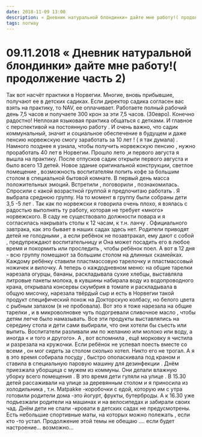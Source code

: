 ```yaml
---
date: 2018-11-09 13:00
description: « Дневник натуральной блондинки» дайте мне работу!( продолжение часть 2)
tags: norway
---
```

# 09.11.2018 « Дневник натуральной блондинки» дайте мне работу!( продолжение часть 2)

Так вот насчёт практики в Норвегии. Многие, вновь прибывшие,  получают  ее в детских садиках. Если директор садика согласен вас взять на практику, то NAV, ее оплачивает. Работаете полный рабочий день 7,5 часов  и получаете 300 крон за эти 7,5 часов. (30евро). Конечно радостно! Неплохая языковая практика общаться с детками. И главное с перспективой на постоянную работу . И очень важно, что садик коммунальный, значит и социальное обеспечение в будущем и даже  пенсию норвежскую смогу заработать  за 10 лет ! ( я так думала) . Намного позднее я узнала, чтобы получить норвежскую пенсию , нужно проработать 40 лет в Норвегии.  Прошло лето ,и первого августа я вышла на практику. После отпусков садик открыли первого августа и было всего 13 детей. Новое здание оригинальной конструкции, светлое помещение , возможность воспитателям попить кофе за большим столом в специальной бытовой комнате. В первый день масса положительных эмоций. Встретили , поговорили , познакомилась. Спросили с какой возрастной группой я предпочитаю работать . Я выбрала среднюю группу. На то момент в группу были собраны дети 3,5 -5 лет . Так  как по норвежски я говорила очень плохо, я взялась с радостью выполнять ту работу, которая не требует  «много» норвежского. В саду не существовало должности повара и я согласилась накрывать столы к 12 часам, к т.н. ланчу . Официального завтрака, как это бывает в наших садах здесь нет. Родители приводят детей не голодными , а если ребёнок не позавтракал, ему дают с собой , предупреждают воспитательницу и   Она может посадить его в любое время и покормить или проследить , чтобы ребёнок поел. А вот в 12 дня - всю группу помещают за большим столом на длинных скамейках. Каждому ребёнку ставили пластмассовую тарелочку и пластмассовый ножичек и вилочку. А теперь о каждодневном меню: на общие тарелки  нарезала огурцы, бананы, раскладывала сухие хлебцы, выставляла литровые пакеты молока, в кувшины набирала воду из водопроводного крана, открывала консервы скумбрия в томате и раскладывала в общую мисочку, нарезала твёрдый сыр  и есть в Норвегии такой продукт специфический похож на Докторскую колбасу, но белого цвета с рыбным запахом (я не пробовала). Вот это я тоже нарезала на общие тарелки , и в микроволновке чуть подогревали сливочное масло , чтобы детям легче было намазывать. Все эти продукты выставлялись на середину стола и дети сами выбирали, что они хотели бы съесть или выпить. Воспитатели разливали им по желанию или молоко или воду, а иногда « и того и другого». А , вот вспомнила , ещё морковку я чистила и разрезала на кружочки.  Если ребёнок не успевал поесть вместе со всеми , он мог сидеть за столом сколько хотел. Никто его не трогал. А я в это время собирала посуду , быстро ополаскивала под краном и ставила в специальную паровую машину для дезинфекции . Днём приезжала уборщица с мужем из коммуны. Они делали влажную уборку всего помещения . В это время дети гуляли на улице . В 15.30 детей рассаживали на улице за деревянным столом  и я приносила из холодильника , т.н. Matpakke -коробочки с едой, которую им с утра готовили родители дома -это йогурт, фрукты, бутерброды.  А к 16.30 уже подъезжали родители на машинах и на велосипедах и забирали своих чад. Днём дети не спали -кровати в детских садах не предусмотрены. Есть небольшие спортивные маты, на которых можно полежать , если кто -то устал.       Продолжение этой темы  не обещаю .... если будет настроение...  возможно...
